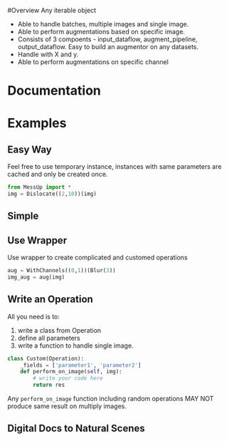 #Overview
Any iterable object

- Able to handle batches, multiple images and single image.
- Able to perform augmentations based on specific image.
- Consists of 3 compoents - input_dataflow, augment_pipeline, output_dataflow. Easy to build an augmentor on any datasets.
- Handle with X and y.
- Able to perform augmentations on specific channel

# Documentation




# Examples
## Easy Way
Feel free to use temporary instance, instances with same parameters are cached and only be created once.
```python
from MessUp import *
img = Dislocate((2,10))(img)
```
## Simple

## Use Wrapper
Use wrapper to create complicated and customed operations
```python
aug = WithChannels((0,1))(Blur(3))
img_aug = aug(img)
```

## Write an Operation
All you need is to:
1. write a class from Operation
2. define all parameters
3. write a function to handle single image.
```python
class Custom(Operation):
    _fields = ['parameter1', 'parameter2']
    def perform_on_image(self, img):
        # write your code here
        return res
```

Any `perform_on_image` function including random operations MAY NOT produce same result on multiply images.



## Digital Docs to Natural Scenes

